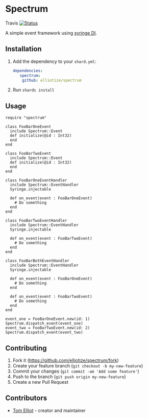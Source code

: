 # Spectrum
Travis
[![Status](https://api.travis-ci.com/elliotize/spectrum.svg?branch=master)](https://travis-ci.org/elliotize/spectrum)  

A simple event framework using [syringe DI](https://github.com/Bonemind/syringe).

## Installation

1. Add the dependency to your `shard.yml`:

   ```yaml
   dependencies:
      spectrum:
       github: elliotize/spectrum
   ```

2. Run `shards install`

## Usage

```crystal
require "spectrum"

class FooBarOneEvent
  include Spectrum::Event
  def initialize(@id : Int32)
  end
end

class FooBarTwoEvent
  include Spectrum::Event
  def initialize(@id : Int32)
  end
end

class FooBarOneEventHandler
  include Spectrum::EventHandler
  Syringe.injectable

  def on_event(event : FooBarOneEvent)
    # Do something
  end
end

class FooBarTwoEventHandler
  include Spectrum::EventHandler
  Syringe.injectable

  def on_event(event : FooBarTwoEvent)
    # Do something
  end
end

class FooBarBothEventHandler
  include Spectrum::EventHandler
  Syringe.injectable

  def on_event(event : FooBarOneEvent)
    # Do something
  end

  def on_event(event : FooBarTwoEvent)
    # Do something
  end
end

event_one = FooBarOneEvent.new(id: 1)
Spectrum.dispatch_event(event_one)
event_two = FooBarTwoEvent.new(id: 2)
Spectrum.dispatch_event(event_two)
```

## Contributing

1. Fork it (<https://github.com/elliotize/spectrum/fork>)
2. Create your feature branch (`git checkout -b my-new-feature`)
3. Commit your changes (`git commit -am 'Add some feature'`)
4. Push to the branch (`git push origin my-new-feature`)
5. Create a new Pull Request

## Contributors

- [Tom Elliot](https://github.com/elliotize) - creator and maintainer
